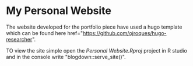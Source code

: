  # My Personal Website

 The website developed for the portfolio piece have used a hugo template which can be found here href="https://github.com/ojroques/hugo-researcher".
 
 TO view the site simple open the *Personal Website.Rproj* project in R studio and in the console write "blogdown::serve_site()".